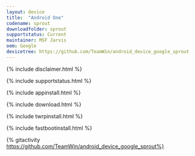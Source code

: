 ```yaml
---
layout: device
title:  "Android One"
codename: sprout
downloadfolder: sprout
supportstatus: Current
maintainer: MSF Jarvis
oem: Google
devicetree: https://github.com/TeamWin/android_device_google_sprout
---
```


{% include disclaimer.html %}

{% include supportstatus.html %}

{% include appinstall.html %}

{% include download.html %}

{% include twrpinstall.html %}

{% include fastbootinstall.html %}

{% gitactivity  https://github.com/TeamWin/android_device_google_sprout%}
